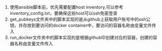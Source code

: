 1. 使用ansible脚本前，优先需要配置host inventory,可以参考inventory_config.txt，要确保这些host可以ssh免密登录
2. get_pubkeys文件夹中的脚本实现的是从github上获取用户账号中的ssh公钥，并存放到要访问的docker container中，要访问的容器名称由变量文件传入
3. run_docker文件夹中的脚本实现的是根据githubID创建对应的容器，创建的容器名称由变量文件传入
